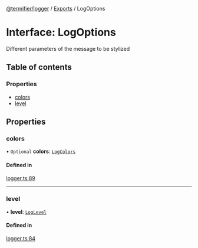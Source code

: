 [@termifier/logger](../README.md) / [Exports](../modules.md) / LogOptions

# Interface: LogOptions

Different parameters of the message to be stylized

## Table of contents

### Properties

- [colors](LogOptions.md#colors)
- [level](LogOptions.md#level)

## Properties

### colors

• `Optional` **colors**: [`LogColors`](LogColors.md)

#### Defined in

[logger.ts:89](https://github.com/permasoft-factory/termifier/blob/39cb361/packages/logger/src/logger.ts#L89)

___

### level

• **level**: [`LogLevel`](../enums/LogLevel.md)

#### Defined in

[logger.ts:84](https://github.com/permasoft-factory/termifier/blob/39cb361/packages/logger/src/logger.ts#L84)
